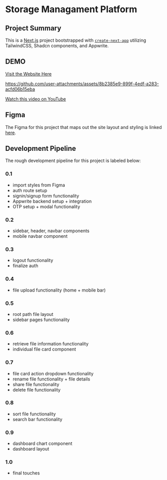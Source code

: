 # Storage Managament Platform

## Project Summary

This is a [Next.js](https://nextjs.org) project bootstrapped with [`create-next-app`](https://nextjs.org/docs/app/api-reference/cli/create-next-app) utilizing TailwindCSS, Shadcn components, and Appwrite.

## DEMO

[Visit the Website Here](storage-management-platform-app.vercel.app)

https://github.com/user-attachments/assets/8b2385e9-899f-4edf-a283-acfd06b15eba

[Watch this video on YouTube](https://youtu.be/QpyJU5dYqUk)

## Figma

The Figma for this project that maps out the site layout and styling is linked [here](https://www.figma.com/design/y8I7xV3DWrJGEOlJ15IXyc/SMP---Google-Drive-Clone?node-id=2-2&p=f&t=ZfQf3un58zNOPmk5-0).

## Development Pipeline

The rough development pipeline for this project is labeled below:

### 0.1
  - import styles from Figma
  - auth route setup
  - signin/signup form functionality
  - Appwrite backend setup + integration
  - OTP setup + modal functionality

### 0.2
  - sidebar, header, navbar components
  - mobile navbar component

### 0.3
  - logout functionality
  - finalize auth

### 0.4
  - file upload functionality (home + mobile bar)

### 0.5
  - root path file layout
  - sidebar pages functionality

### 0.6
  - retrieve file information functionality
  - individual file card component

### 0.7
  - file card action dropdown functionality
  - rename file functionality + file details
  - share file functionality
  - delete file functionality

### 0.8
  - sort file functionality
  - search bar functionality

### 0.9
  - dashboard chart component
  - dashboard layout
  
### 1.0
  - final touches
